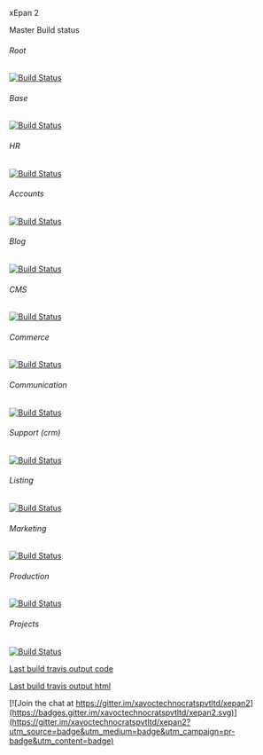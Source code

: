 xEpan 2

Master Build status

###### Root
[![Build Status](https://travis-ci.org/xepan/xepan2.svg?branch=master)](https://travis-ci.org/xepan/xepan2)

###### Base
[![Build Status](https://travis-ci.org/xepan/base.svg?branch=master)](https://travis-ci.org/xepan/base)

###### HR
[![Build Status](https://travis-ci.org/xepan/hr.svg?branch=master)](https://travis-ci.org/xepan/hr)

###### Accounts
[![Build Status](https://travis-ci.org/xepan/accounts.svg?branch=master)](https://travis-ci.org/xepan/accounts)

###### Blog
[![Build Status](https://travis-ci.org/xepan/blog.svg?branch=master)](https://travis-ci.org/xepan/blog)

###### CMS
[![Build Status](https://travis-ci.org/xepan/cms.svg?branch=master)](https://travis-ci.org/xepan/cms)

###### Commerce
[![Build Status](https://travis-ci.org/xepan/commerce.svg?branch=master)](https://travis-ci.org/xepan/commerce)

###### Communication
[![Build Status](https://travis-ci.org/xepan/communication.svg?branch=master)](https://travis-ci.org/xepan/communication)

###### Support (crm)
[![Build Status](https://travis-ci.org/xepan/crm.svg?branch=master)](https://travis-ci.org/xepan/crm)

###### Listing
[![Build Status](https://travis-ci.org/xepan/listing.svg?branch=master)](https://travis-ci.org/xepan/listing)

###### Marketing
[![Build Status](https://travis-ci.org/xepan/marketing.svg?branch=master)](https://travis-ci.org/xepan/marketing)

###### Production
[![Build Status](https://travis-ci.org/xepan/production.svg?branch=master)](https://travis-ci.org/xepan/production)

###### Projects
[![Build Status](https://travis-ci.org/xepan/projects.svg?branch=master)](https://travis-ci.org/xepan/projects)

[Last build travis output code](https://github.com/xavoctechnocratspvtltd/_xepan2/tree/gh-pages)

[Last build travis output html](https://xavoctechnocratspvtltd.github.io/_xepan2/)

[![Join the chat at https://gitter.im/xavoctechnocratspvtltd/xepan2](https://badges.gitter.im/xavoctechnocratspvtltd/xepan2.svg)](https://gitter.im/xavoctechnocratspvtltd/xepan2?utm_source=badge&utm_medium=badge&utm_campaign=pr-badge&utm_content=badge)
